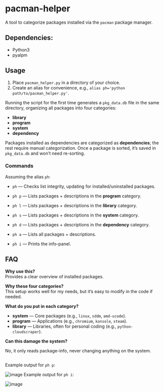 # pacman-helper
A tool to categorize packages installed via the `pacman` package manager.

## Dependencies:
- Python3
- pyalpm

## Usage

1. Place `pacman_helper.py` in a directory of your choice.
2. Create an alias for convenience, e.g., `alias ph='python path/to/pacman_helper.py'`.

Running the script for the first time generates a `pkg_data.db` file in the same directory, organizing all packages into four categories:
- **library**
- **program**
- **system**
- **dependency**

Packages installed as dependencies are categorized as **dependencies**; the rest require manual categorization. Once a package is sorted, it’s saved in `pkg_data.db` and won’t need re-sorting.

### Commands

Assuming the alias `ph`:
- `ph` — Checks list integrity, updating for installed/uninstalled packages.
- `ph p` — Lists packages + descriptions in the **program** category.
- `ph l` — Lists packages + descriptions in the **library** category.
- `ph s` — Lists packages + descriptions in the **system** category.
- `ph d` — Lists packages + descriptions in the **dependency** category.
- `ph a` — Lists all packages + descriptions.

- `ph i` — Prints the info-panel.

## FAQ

**Why use this?**  
Provides a clear overview of installed packages.

**Why these four categories?**  
This setup works well for my needs, but it’s easy to modify in the code if needed.

**What do you put in each category?**

- **system** — Core packages (e.g., `linux`, `sddm`, `amd-ucode`).
- **program** — Applications (e.g., `chromium`, `konsole`, `steam`).
- **library** — Libraries, often for personal coding (e.g., `python-cloudscraper`).

**Can this damage the system?**

No, it only reads package-info, never changing anything on the system.

##
Example output for `ph p`:

![image](https://github.com/user-attachments/assets/ba2e6d61-ec3b-4535-8456-a920c8758b37)
Example output for `ph i`:

![image](https://github.com/user-attachments/assets/6d766d9a-8b60-450f-b483-6f2136bb6115)

